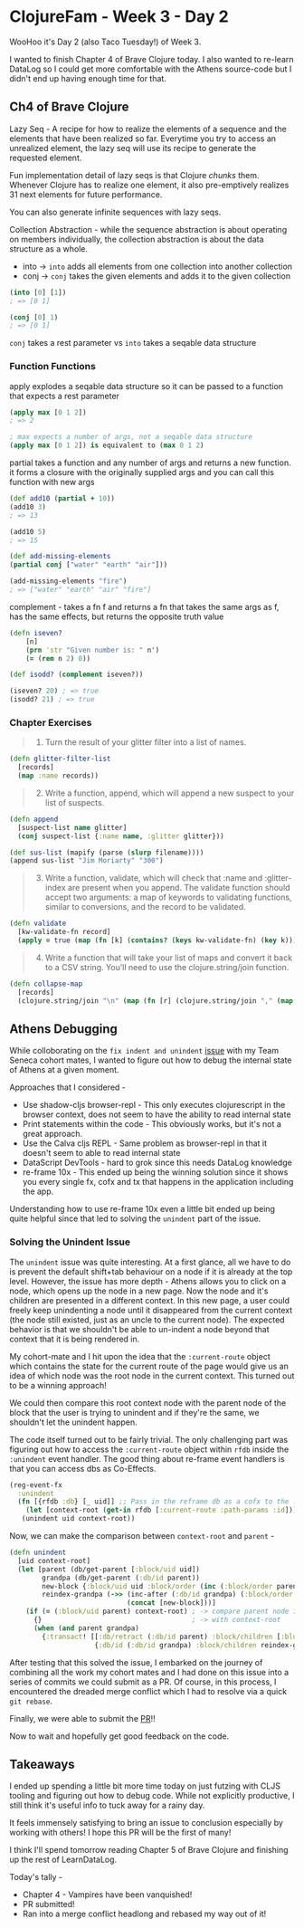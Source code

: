 # ClojureFam - Week 3 - Day 2

WooHoo it's Day 2 (also Taco Tuesday!) of Week 3.

I wanted to finish Chapter 4 of Brave Clojure today. I also wanted to re-learn DataLog so I could get more comfortable with the Athens source-code but I didn't end up having enough time for that.

## Ch4 of Brave Clojure

Lazy Seq - A recipe for how to realize the elements of a sequence and the elements that have been realized so far. Everytime you try to access an unrealized element, the lazy seq will use its recipe to generate the requested element.

Fun implementation detail of lazy seqs is that Clojure _chunks_ them. Whenever Clojure has to realize one element, it also pre-emptively realizes 31 next elements for future performance.

You can also generate infinite sequences with lazy seqs.

Collection Abstraction - while the sequence abstraction is about operating on members individually, the collection abstraction is about the data structure as a whole.

- into -> `into` adds all elements from one collection into another collection
- conj -> `conj` takes the given elements and adds it to the given collection

```clojure
(into [0] [1])
; => [0 1]

(conj [0] 1)
; => [0 1]
```

`conj` takes a rest parameter vs `into` takes a seqable data structure

### Function Functions

apply explodes a seqable data structure so it can be passed to a function that expects a rest parameter

```clojure
(apply max [0 1 2])
; => 2

; max expects a number of args, not a seqable data structure
(apply max [0 1 2]) is equivalent to (max 0 1 2)
```

partial takes a function and any number of args and returns a new function. it forms a closure with the originally supplied args and you can call this function with new args

```clojure
(def add10 (partial + 10))
(add10 3)
; => 13

(add10 5)
; => 15

(def add-missing-elements
(partial conj ["water" "earth" "air"]))

(add-missing-elements "fire")
; => ["water" "earth" "air" "fire"]
```

complement - takes a fn f and returns a fn that takes the same args as f, has the same effects, but returns the opposite truth value

```clojure
(defn iseven?
    [n]
    (prn 'str "Given number is: " n')
    (= (rem n 2) 0))

(def isodd? (complement iseven?))

(iseven? 20) ; => true
(isodd? 21) ; => true
```

### Chapter Exercises

> 1. Turn the result of your glitter filter into a list of names.

```clojure
(defn glitter-filter-list
  [records]
  (map :name records))
```

> 2. Write a function, append, which will append a new suspect to your list of suspects.

```clojure
(defn append
  [suspect-list name glitter]
  (conj suspect-list {:name name, :glitter glitter}))

(def sus-list (mapify (parse (slurp filename))))
(append sus-list "Jim Moriarty" "300")
```

> 3. Write a function, validate, which will check that :name and :glitter-index are present when you append. The validate function should accept two arguments: a map of keywords to validating functions, similar to conversions, and the record to be validated.

```clojure
(defn validate
  [kw-validate-fn record]
  (apply = true (map (fn [k] (contains? (keys kw-validate-fn) (key k))) record)))
```

> 4. Write a function that will take your list of maps and convert it back to a CSV string. You’ll need to use the clojure.string/join function.

```clojure
(defn collapse-map
  [records]
  (clojure.string/join "\n" (map (fn [r] (clojure.string/join "," (map str (vals r)))) records)))
```

## Athens Debugging

While colloborating on the `fix indent and unindent` [issue](https://github.com/athensresearch/athens/issues/209) with my Team Seneca cohort mates, I wanted to figure out how to debug the internal state of Athens at a given moment.

Approaches that I considered -

- Use shadow-cljs browser-repl - This only executes clojurescript in the browser context, does not seem to have the ability to read internal state
- Print statements within the code - This obviously works, but it's not a great approach.
- Use the Calva cljs REPL - Same problem as browser-repl in that it doesn't seem to able to read internal state
- DataScript DevTools - hard to grok since this needs DataLog knowledge
- re-frame 10x - This ended up being the winning solution since it shows you every single fx, cofx and tx that happens in the application including the app.

Understanding how to use re-frame 10x even a little bit ended up being quite helpful since that led to solving the `unindent` part of the issue.

### Solving the Unindent Issue

The `unindent` issue was quite interesting. At a first glance, all we have to do is prevent the default shift+tab behaviour on a node if it is already at the top level.
However, the issue has more depth - Athens allows you to click on a node, which opens up the node in a new page. Now the node and it's children are presented in a different context. In this new page, a user could freely keep unindenting a node until it disappeared from the current context (the node still existed, just as an uncle to the current node). The expected behavior is that we shouldn't be able to un-indent a node beyond that context that it is being rendered in.

My cohort-mate and I hit upon the idea that the `:current-route` object which contains the state for the current route of the page would give us an idea of which node was the root node in the current context. This turned out to be a winning approach!

We could then compare this root context node with the parent node of the block that the user is trying to unindent and if they're the same, we shouldn't let the unindent happen.

The code itself turned out to be fairly trivial. The only challenging part was figuring out how to access the `:current-route` object within `rfdb` inside the `:unindent` event handler. The good thing about re-frame event handlers is that you can access dbs as Co-Effects.

```clojure
(reg-event-fx
  :unindent
  (fn [{rfdb :db} [_ uid]] ;; Pass in the reframe db as a cofx to the :unindent event handler
    (let [context-root (get-in rfdb [:current-route :path-params :id]))])
   (unindent uid context-root))
```

Now, we can make the comparison between `context-root` and `parent` -

```clojure
(defn unindent
  [uid context-root]
  (let [parent (db/get-parent [:block/uid uid])
        grandpa (db/get-parent (:db/id parent))
        new-block {:block/uid uid :block/order (inc (:block/order parent))}
        reindex-grandpa (->> (inc-after (:db/id grandpa) (:block/order parent))
                             (concat [new-block]))]
    (if (= (:block/uid parent) context-root) ; -> compare parent node id of current node
      {}                                     ; -> with context-root
      (when (and parent grandpa)
        {:transact! [[:db/retract (:db/id parent) :block/children [:block/uid uid]]
                     {:db/id (:db/id grandpa) :block/children reindex-grandpa}]}))))
```

After testing that this solved the issue, I embarked on the journey of combining all the work my cohort mates and I had done on this issue into a series of commits we could submit as a PR. Of course, in this process, I encountered the dreaded merge conflict which I had to resolve via a quick `git rebase`.

Finally, we were able to submit the [PR](https://github.com/athensresearch/athens/pull/228)!!

Now to wait and hopefully get good feedback on the code.

## Takeaways

I ended up spending a little bit more time today on just futzing with CLJS tooling and figuring out how to debug code. While not explicitly productive, I still think it's useful info to tuck away for a rainy day.

It feels immensely satisfying to bring an issue to conclusion especially by working with others! I hope this PR will be the first of many!

I think I'll spend tomorrow reading Chapter 5 of Brave Clojure and finishing up the rest of LearnDataLog.

Today's tally - 

* Chapter 4 - Vampires have been vanquished!
* PR submitted!
* Ran into a merge conflict headlong and rebased my way out of it!